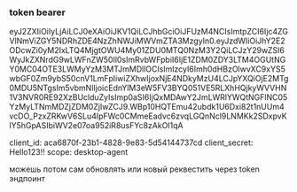 ### token bearer

eyJ2ZXIiOiIyLjAiLCJ0eXAiOiJKV1QiLCJhbGciOiJFUzM4NCIsImtpZCI6Ijc4ZGVlNmViZGY5NDRhZDE4NzZhNWJiMWVmZTA3MzgyIn0.eyJzdWIiOiJhY2E2ODcwZi0yM2IxLTQ4MjgtOWU4My01ZDU0MTQ0NzM3Y2QiLCJzY29wZSI6WyJkZXNrdG9wLWFnZW50Il0sImRvbWFpbiI6IjE1ZDM0ZDY3LTM4OGUtNGY0MC04OTE3LWMyYzM3MTJmMDllOCIsImlzcyI6Imh0dHBzOlwvXC9xYS5wbGF0Zm9ybS50cnV1LmFpIiwiZXhwIjoxNjE4NDkyMzU4LCJpYXQiOjE2MTg0MDU5NTgsIm5vbmNlIjoicEdnYlM3eW5FV3BYQ051VE5RLXhHQjkyWVVHN1V3NVR0RE92XzBUclduZyIsImp0aSI6IjQxMDAwY2JmLWRlYWQtNGFlNC05YzMyLTNmMDZjZDM0ZjIwZCJ9.WBp10HQTEmu42ubdk1U6Dxi82t1nUUm4vcDO_PzxZRKwV6SLu4IpFWc0CMmeEadvc6zvqLGQnNcl9LNMKk2SDxpvKlY5hGpASIbiWV2e07oa952iR8usFYc8zAkOI1qA

client_id: aca6870f-23b1-4828-9e83-5d54144737cd
client_secret: Hello123!!
scope: desktop-agent

можешь потом сам обновлять или новый реквестить через token эндпоинт
